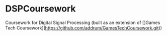 # DSPCoursework
Coursework for Digital Signal Processing (built as an extension of []Games Tech Coursework](https://github.com/addrum/GamesTechCoursework.git))

